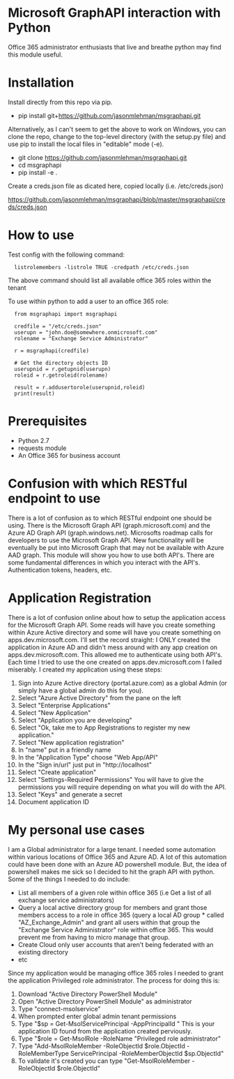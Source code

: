 # Microsoft GraphAPI interaction with Python

Office 365 administrator enthusiasts that live and breathe python may find this module useful.

# Installation

Install directly from this repo via pip.

* pip install git+https://github.com/jasonmlehman/msgraphapi.git

Alternatively, as I can't seem to get the above to work on Windows, you can clone the repo, change to the top-level directory (with the setup.py file) and use pip to install the local files in "editable" mode (-e).

* git clone https://github.com/jasonmlehman/msgraphapi.git
* cd msgraphapi
* pip install -e .

Create a creds.json file as dicated here, copied locally (i.e. /etc/creds.json)

https://github.com/jasonmlehman/msgraphapi/blob/master/msgraphapi/creds/creds.json

# How to use

Test config with the following command:

      listrolemembers -listrole TRUE -credpath /etc/creds.json

The above command should list all available office 365 roles within the tenant

To use within python to add a user to an office 365 role:

      from msgraphapi import msgraphapi

      credfile = "/etc/creds.json"
      userupn = "john.doe@somewhere.onmicrosoft.com"
      rolename = "Exchange Service Administrator"

      r = msgraphapi(credfile)

      # Get the directory objects ID
      userupnid = r.getupnid(userupn)
      roleid = r.getroleid(rolename)

      result = r.addusertorole(userupnid,roleid)
      print(result)

# Prerequisites

* Python 2.7
* requests module
* An Office 365 for business account

# Confusion with which RESTful endpoint to use

There is a lot of confusion as to which RESTful endpoint one should be using.  There is the Microsoft Graph API (graph.microsoft.com) and the Azure AD Graph API (graph.windows.net).  Microsofts roadmap calls for developers to use the Microsoft Graph API.  New functionality will be eventually be put into Microsoft Graph that may not be available with Azure AAD graph.  This module will show you how to use both API's.  There are some fundamental differences in which you interact with the API's.  Authentication tokens, headers, etc.

# Application Registration

There is a lot of confusion online about how to setup the application access for the Microsoft Graph API.  Some reads will have you create something within Azure Active directory and some will have you create something on apps.dev.microsoft.com.  I'll set the record straight: I ONLY created the application in Azure AD and didn't mess around with any app creation on apps.dev.microsoft.com.  This allowed me to authenticate using both API's.  Each time I tried to use the one created on apps.dev.microsoft.com I failed miserably.  I created my application using these steps:
  
  1)  Sign into Azure Active directory (portal.azure.com) as a global Admin (or simply have a global admin do this for you).
  2)  Select "Azure Active Directory" from the pane on the left
  3)  Select "Enterprise Applications"
  4)  Select "New Application"
  5)  Select "Application you are developing"
  6)  Select "Ok, take me to App Registrations to register my new application."
  7)  Select "New application registration"
  8)  In "name" put in a friendly name 
  9)  In the "Application Type" choose "Web App/API"
  10) In the "Sign in/url" just put in "http://localhost"
  11) Select "Create application"
  12) Select "Settings-Required Permissions"  You will have to give the permissions you will require depending on what you will do with       the API.  
  13) Select "Keys" and generate a secret
  14) Document application ID

# My personal use cases

I am a Global administrator for a large tenant.  I needed some automation within various locations of Office 365 and Azure AD.  A lot of this automation could have been done with an Azure AD powershell module.  But, the idea of powershell makes me sick so I decided to hit the graph API with python.  Some of the things I needed to do include:  
*    List all members of a given role within office 365 (i.e Get a list of all exchange service administrators)
*    Query a local active directory group for members and grant those members access to a role in office 365 (query a local AD group   *      called "AZ_Exchange_Admin" and grant all users within that group the "Exchange Service Administrator" role within office 365.          This would prevent me from having to micro manage that group.
*    Create Cloud only user accounts that aren't being federated with an existing directory
*    etc

Since my application would be managing office 365 roles I needed to grant the application Privileged role administrator.  The process for doing this is:
  1)  Download "Active Directory PowerShell Module"
  2)  Open "Active Directory PowerShell Module" as administrator
  3)  Type "connect-msolservice"
  4)  When prompted enter global admin tenant permissions
  5)  Type "$sp = Get-MsolServicePrincipal -AppPrincipalId <App ID GUID>"  This is your application ID found from the application             created perviously.
  6)  Type "$role = Get-MsolRole -RoleName "Privileged role administrator"
  7)  Type "Add-MsolRoleMember -RoleObjectId $role.ObjectId -RoleMemberType ServicePrincipal -RoleMemberObjectId $sp.ObjectId"
  8)  To validate it's created you can type "Get-MsolRoleMember -RoleObjectId $role.ObjectId"

